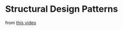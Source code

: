 # Structural Design Patterns

from [this video](https://app.pluralsight.com/course-player?clipId=c6e23a07-f25f-413a-ac43-e983e1ac2ff4)

